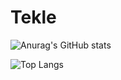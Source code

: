 # Tekle

<!--
**Taklemariam Alazar** is a ✨ _special_ ✨ repository because its `README.md` (this file) appears on your GitHub profile.

Here are some ideas to get you started:

- 🔭 I’m currently working on ...
- 🌱 I’m currently learning ...
- 👯 I’m looking to collaborate on ...
- 🤔 I’m looking for help with ...
- 💬 Ask me about ...
- 📫 How to reach me: ...
- 😄 Pronouns: ...
- ⚡ Fun fact: ...
-->


![Anurag's GitHub stats](https://github-readme-stats.vercel.app/api?username=tek58&show_icons=true&theme=radical)

![Top Langs](https://github-readme-stats.vercel.app/api/top-langs/?username=tek58&layout=compact)

<!-- ![willianrod's wakatime stats](https://github-readme-stats.vercel.app/api/wakatime?username=valar) -->
